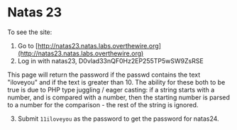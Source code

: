 # Natas 23

To see the site:

1. Go to [http://natas23.natas.labs.overthewire.org](http://natas23.natas.labs.overthewire.org)
2. Log in with natas23, D0vlad33nQF0Hz2EP255TP5wSW9ZsRSE

This page will return the password if the passwd contains the text "iloveyou" and if the text is greater than 10. The ability for these both to be true is due to PHP type juggling / eager casting: if a string starts with a number, and is compared with a number, then the starting number is parsed to a number for the comparison - the rest of the string is ignored.

3. Submit `11iloveyou` as the password to get the password for natas24.